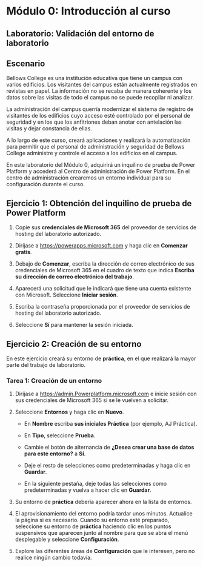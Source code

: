 ﻿---
lab:
    title: 'Laboratorio: Validación del entorno de laboratorio'
    module: 'Módulo 0: Introducción al curso'
---

Módulo 0: Introducción al curso
=================================

## Laboratorio: Validación del entorno de laboratorio

Escenario
--------

Bellows College es una institución educativa que tiene un campus con varios edificios. Los visitantes del campus están actualmente registrados en revistas en papel. La información no se recaba de manera coherente y los datos sobre las visitas de todo el campus no se puede recopilar ni analizar.

La administración del campus querría modernizar el sistema de registro de visitantes de los edificios cuyo acceso esté controlado por el personal de seguridad y en los que los anfitriones deban anotar con antelación las visitas y dejar constancia de ellas.

A lo largo de este curso, creará aplicaciones y realizará la automatización para permitir que el personal de administración y seguridad de Bellows College administre y controle el acceso a los edificios en el campus.

En este laboratorio del Módulo 0, adquirirá un inquilino de prueba de Power Platform y accederá al Centro de administración de Power Platform. En el centro de administración crearemos un entorno individual para su configuración durante el curso.

Ejercicio 1: Obtención del inquilino de prueba de Power Platform 
------------------------------------------

1. Copie sus **credenciales de Microsoft 365** del proveedor de servicios de hosting del laboratorio autorizado.

2. Diríjase a <https://powerapps.microsoft.com> y haga clic en **Comenzar gratis**.

3. Debajo de **Comenzar**, escriba la dirección de correo electrónico de sus credenciales de Microsoft 365 en el cuadro de texto que indica **Escriba su dirección de correo electrónico del trabajo**.

4. Aparecerá una solicitud que le indicará que tiene una cuenta existente con Microsoft. Seleccione **Iniciar sesión**.

5. Escriba la contraseña proporcionada por el proveedor de servicios de hosting del laboratorio autorizado. 

6. Seleccione **Sí** para mantener la sesión iniciada.


Ejercicio 2: Creación de su entorno 
------------------------------------------

En este ejercicio creará su entorno de **práctica**, en el que realizará la mayor parte del trabajo de laboratorio.

### Tarea 1: Creación de un entorno

1.  Diríjase a <https://admin.Powerplatform.microsoft.com> e inicie sesión con sus credenciales de Microsoft 365 si se le vuelven a solicitar.

2. Seleccione **Entornos** y haga clic en **Nuevo**.

    - En **Nombre** escriba **sus iniciales Práctica** (por ejemplo, AJ Práctica).
    
    - En **Tipo**, seleccione **Prueba**.
    
    - Cambie el botón de alternancia de **¿Desea crear una base de datos para este entorno?** a **Sí**.
    
    - Deje el resto de selecciones como predeterminadas y haga clic en **Guardar**.
    
    - En la siguiente pestaña, deje todas las selecciones como predeterminadas y vuelva a hacer clic en **Guardar**.

3. Su entorno de **práctica** debería aparecer ahora en la lista de entornos. 

4. El aprovisionamiento del entorno podría tardar unos minutos. Actualice la página si es necesario. Cuando su entorno esté preparado, seleccione su entorno de **práctica** haciendo clic en los puntos suspensivos que aparecen junto al nombre para que se abra el menú desplegable y seleccione **Configuración**. 

5.  Explore las diferentes áreas de **Configuración** que le interesen, pero no realice ningún cambio todavía. 
